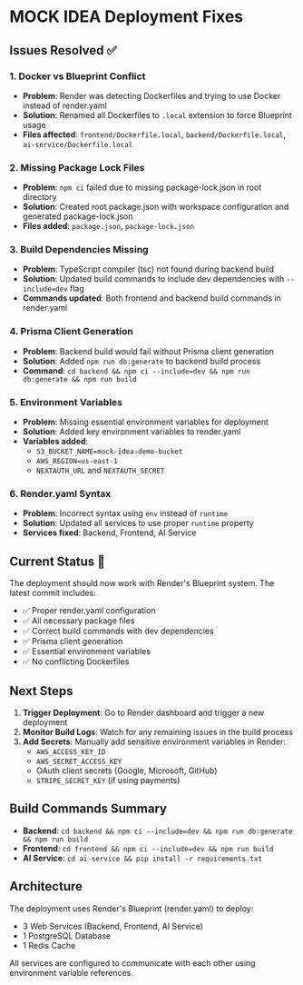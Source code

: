 # MOCK IDEA Deployment Fixes

## Issues Resolved ✅

### 1. Docker vs Blueprint Conflict
- **Problem**: Render was detecting Dockerfiles and trying to use Docker instead of render.yaml
- **Solution**: Renamed all Dockerfiles to `.local` extension to force Blueprint usage
- **Files affected**: `frontend/Dockerfile.local`, `backend/Dockerfile.local`, `ai-service/Dockerfile.local`

### 2. Missing Package Lock Files
- **Problem**: `npm ci` failed due to missing package-lock.json in root directory
- **Solution**: Created root package.json with workspace configuration and generated package-lock.json
- **Files added**: `package.json`, `package-lock.json`

### 3. Build Dependencies Missing
- **Problem**: TypeScript compiler (tsc) not found during backend build
- **Solution**: Updated build commands to include dev dependencies with `--include=dev` flag
- **Commands updated**: Both frontend and backend build commands in render.yaml

### 4. Prisma Client Generation
- **Problem**: Backend build would fail without Prisma client generation
- **Solution**: Added `npm run db:generate` to backend build process
- **Command**: `cd backend && npm ci --include=dev && npm run db:generate && npm run build`

### 5. Environment Variables
- **Problem**: Missing essential environment variables for deployment
- **Solution**: Added key environment variables to render.yaml
- **Variables added**: 
  - `S3_BUCKET_NAME=mock-idea-demo-bucket`
  - `AWS_REGION=us-east-1`
  - `NEXTAUTH_URL` and `NEXTAUTH_SECRET`

### 6. Render.yaml Syntax
- **Problem**: Incorrect syntax using `env` instead of `runtime`
- **Solution**: Updated all services to use proper `runtime` property
- **Services fixed**: Backend, Frontend, AI Service

## Current Status 🚀

The deployment should now work with Render's Blueprint system. The latest commit includes:

- ✅ Proper render.yaml configuration
- ✅ All necessary package files
- ✅ Correct build commands with dev dependencies
- ✅ Prisma client generation
- ✅ Essential environment variables
- ✅ No conflicting Dockerfiles

## Next Steps

1. **Trigger Deployment**: Go to Render dashboard and trigger a new deployment
2. **Monitor Build Logs**: Watch for any remaining issues in the build process
3. **Add Secrets**: Manually add sensitive environment variables in Render:
   - `AWS_ACCESS_KEY_ID`
   - `AWS_SECRET_ACCESS_KEY`
   - OAuth client secrets (Google, Microsoft, GitHub)
   - `STRIPE_SECRET_KEY` (if using payments)

## Build Commands Summary

- **Backend**: `cd backend && npm ci --include=dev && npm run db:generate && npm run build`
- **Frontend**: `cd frontend && npm ci --include=dev && npm run build`
- **AI Service**: `cd ai-service && pip install -r requirements.txt`

## Architecture

The deployment uses Render's Blueprint (render.yaml) to deploy:
- 3 Web Services (Backend, Frontend, AI Service)
- 1 PostgreSQL Database
- 1 Redis Cache

All services are configured to communicate with each other using environment variable references.
